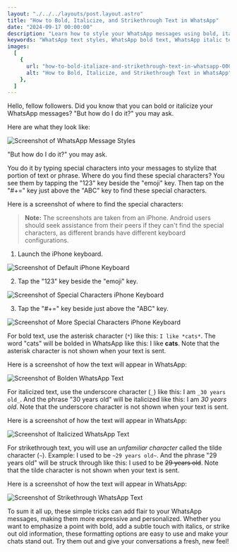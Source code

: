 ```yaml
---
layout: "./../../layouts/post.layout.astro"
title: "How to Bold, Italicize, and Strikethrough Text in WhatsApp"
date: "2024-09-17 00:00:00"
description: "Learn how to style your WhatsApp messages using bold, italic, or strikethrough text by typing special characters. A quick guide with simple steps to enhance your messaging."
keywords: "WhatsApp text styles, WhatsApp bold text, WhatsApp italic text, strikethrough in WhatsApp, format WhatsApp messages, WhatsApp special characters, WhatsApp formatting guide, bold in WhatsApp, italicize WhatsApp text, iPhone WhatsApp tips, Android WhatsApp formatting"
images:
  [
    {
      url: "how-to-bold-italiaze-and-strikethrough-text-in-whatsapp-0001.PNG",
      alt: "How to Bold, Italicize, and Strikethrough Text in WhatsApp",
    },
  ]
---
```


Hello, fellow followers. Did you know that you can bold or italicize your WhatsApp messages? "But how do I do it?" you may ask.

Here are what they look like:

![Screenshot of WhatsApp Message Styles](/screenshots/posts/how-to-bold-italiaze-and-strikethrough-text-in-whatsapp-0002.PNG)

"But how do I do it?" you may ask.

You do it by typing special characters into your messages to stylize that portion of text or phrase. Where do you find these special characters? You see them by tapping the "123" key beside the "emoji" key. Then tap on the "#+=" key just above the "ABC" key to find these special characters.

Here is a screenshot of where to find the special characters:

> **Note:** The screenshots are taken from an iPhone. Android users should seek assistance from their peers if they can't find the special characters, as different brands have different keyboard configurations.

1. Launch the iPhone keyboard.

![Screenshot of Default iPhone Keyboard](/screenshots/posts/how-to-bold-italiaze-and-strikethrough-text-in-whatsapp-0003.PNG)

2. Tap the "123" key beside the "emoji" key.

![Screenshot of Special Characters iPhone Keyboard](/screenshots/posts/how-to-bold-italiaze-and-strikethrough-text-in-whatsapp-0004.PNG)

3. Tap the "#+=" key beside just above the "ABC" key.

![Screenshot of More Special Characters iPhone Keyboard](/screenshots/posts/how-to-bold-italiaze-and-strikethrough-text-in-whatsapp-0005.PNG)

For bold text, use the asterisk character (`*`) like this: `I like *cats*`. The word "cats" will be bolded in WhatsApp like this: I like **cats**. Note that the asterisk character is not shown when your text is sent.

Here is a screenshot of how the text will appear in WhatsApp:

![Screenshot of Bolden WhatsApp Text](/screenshots/posts/how-to-bold-italiaze-and-strikethrough-text-in-whatsapp-0006.PNG)

For italicized text, use the underscore character (`_`) like this: I am `_30 years old_`. And the phrase "30 years old" will be italicized like this: I am _30 years old_. Note that the underscore character is not shown when your text is sent.

Here is a screenshot of how the text will appear in WhatsApp:

![Screenshot of Italicized WhatsApp Text](/screenshots/posts/how-to-bold-italiaze-and-strikethrough-text-in-whatsapp-0007.png)

For strikethrough text, you will use an _unfamiliar character_ called the tilde character (`~`). Example: I used to be `~29 years old~`. And the phrase "29 years old" will be struck through like this: I used to be <del>29 years old</del>. Note that the tilde character is not shown when your text is sent.

Here is a screenshot of how the text will appear in WhatsApp:

![Screenshot of Strikethrough WhatsApp Text](/screenshots/posts/how-to-bold-italiaze-and-strikethrough-text-in-whatsapp-0008.png)

To sum it all up, these simple tricks can add flair to your WhatsApp messages, making them more expressive and personalized. Whether you want to emphasize a point with bold, add a subtle touch with italics, or strike out old information, these formatting options are easy to use and make your chats stand out. Try them out and give your conversations a fresh, new feel!
